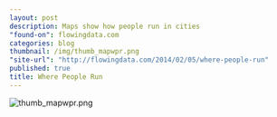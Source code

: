 ```yaml
---
layout: post
description: Maps show how people run in cities
"found-on": flowingdata.com
categories: blog
thumbnail: /img/thumb_mapwpr.png
"site-url": "http://flowingdata.com/2014/02/05/where-people-run"
published: true
title: Where People Run
---
```



![thumb_mapwpr.png]({{site.baseurl}}/img/thumb_mapwpr.png)
